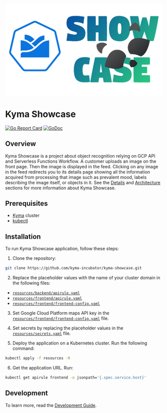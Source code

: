 ![Showcase Logo](./docs/assets/logo.png)
# Kyma Showcase
[![Go Report Card](https://goreportcard.com/badge/github.com/kyma-incubator/kyma-showcase)](https://goreportcard.com/report/github.com/kyma-incubator/kyma-khowcase)
[![GoDoc](https://godoc.org/github.com/kgithub.com/kyma-incubator/kyma-showcase?status.svg)](https://godoc.org/github.com/kyma-incubator/kyma-showcase)

## Overview

Kyma Showcase is a project about object recognition relying on GCP API and Serverless Functions Workflow. A customer uploads an image on the front page. Then the image is displayed in the feed. Clicking on any image in the feed redirects you to its details page showing all the information acquired from processing that image such as prevalent mood, labels describing the image itself, or objects in it. See the [Details](./docs/details.md) and [Architecture](./docs/architecture.md) sections for more information about Kyma Showcase.

## Prerequisites

- [Kyma](https://kyma-project.io/) cluster
- [kubectl](https://kubernetes.io/docs/tasks/tools/)

## Installation

 To run Kyma Showcase application, follow these steps:

1. Clone the repository:

```bash
git clone https://github.com/kyma-incubator/kyma-showcase.git
```

2. Replace the placeholder values with the name of your cluster domain in the following files:

- [`resources/backend/apirule.yaml`](./resources/backend/apirule.yaml)
- [`resources/frontend/apirule.yaml`](./resources/frontend/apirule.yaml)
- [`resources/frontend/frontend-config.yaml`](./resources/frontend/frontend-config.yaml)

3. Set Google Cloud Platform maps API key in the [`resources/frontend/frontend-config.yaml`](./resources/frontend/frontend-config.yaml) file.

4. Set secrets by replacing the placeholder values in the [`resources/secrets.yaml`](./resources/secrets.yaml) file.

5. Deploy the application on a Kubernetes cluster. Run the following command:

```bash
kubectl apply -f resources -R
```

6. Get the application URL. Run:

```bash
kubectl get apirule frontend -o jsonpath='{.spec.service.host}'
```

## Development

To learn more, read the [Development Guide](./docs/development.md).
